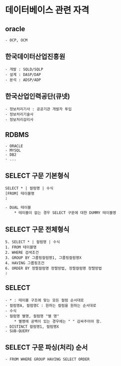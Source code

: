 # 데이터베이스 관련 자격

## oracle
	- OCP, OCM

## 한국데이터산업진흥원
	- 개발 : SQLD/SQLP
	- 설계 : DASP/DAP
	- 분석 : ADSP/ADP

## 한국산업인력공단(큐넷)
	- 정보처리기사 : 공공기관 개발자 투입
	- 정보처리기술사
	- 정보처리감리사

## RDBMS
	- ORACLE
	- MYSQL
	- DB2
	- ...

## SELECT 구문 기본형식
	SELECT * | 컬럼명 | 수식
	[FROM] 테이블명
	;

	- DUAL 테이블
		* 테이블이 없는 경우 SELECT 구문에 대한 DUMMY 테이블명

## SELECT 구문 전체형식
	5. SELECT * | 컬럼명 | 수식
	1. FROM 테이블명
	2. WHERE 검색조건
	3. GROUP BY 그룹핑컬럼명1, 그룹핑컬럼명X
	4. HAVING 그룹핑조건
	6. ORDER BY 정렬컬럼명 정렬방법, 정렬컬럼명 정렬방법
	;

## SELECT
	- * : 테이블 구조에 맞는 모든 컬럼 순서대로
	- 컬럼명A, 컬럼명C : 원하는 컬럼을 원하는 순서대로
	- 수식
	- 컬럼명 별명, 컬럼명 "별 명"
		* 별명에 공백이 있는 경우에는 " " 감싸주어야 함.
	- DISTINCT 컬럼명1, 컬럼명X
	- SUB-QUERY

## SELECT 구문 파싱(처리) 순서
	- FROM WHERE GROUP HAVING SELECT ORDER
